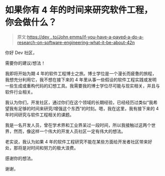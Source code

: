 # 如果你有 4 年的时间来研究软件工程，你会做什么？

> 原文:[https://dev . to/John emms/if-you-have-a-payed-a-do-a-research-on-software-engineering-what-it-be-about-42n](https://dev.to/johnemms/if-you-have-a-paid-4-years-to-do-a-research-on-software-engineering-what-it-would-be-about-42n)

你好 Dev 社区，

需要你的建议/想法！

我即将开始为期 4 年的软件工程博士之旅。博士学位是一个漫长而疲惫的旅程，我想充分利用它，我不想在接下来的 4 年里从事一些假设的软件工程实践或发明一些生成或重构代码的幻想工具。我需要我的博士学位尽可能与现实相关，并且与软件行业相关。

我认为你们，开发社区，通过你们在这个领域的长期经验，已经经历过类似“我希望我有足够的时间来研究/增强这个东西”的时刻。嗯，我在这里，我有接下来的 4 年时间研究与软件工程相关的课题。

我是一名开发人员，曾在学术界和工业界呆过一段时间，所以我接触过这两个世界，然而，像这样一个伟大的开发人员社区一定有伟大的想法。

老实说，我认为如果 4 年的软件工程研究不能在某些方面给开发者社区带来好处，那将是对时间和努力的极大浪费。

感谢你的想法。

谢谢，